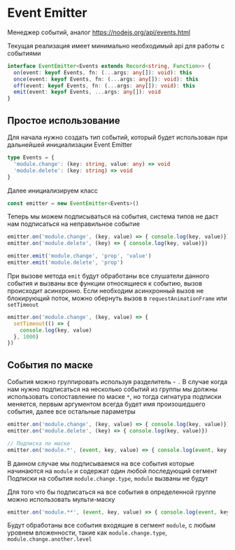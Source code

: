 # Event Emitter

Менеджер событий, аналог https://nodejs.org/api/events.html

Текущая реализация имеет минимально необходимый api для работы с событиями

```ts
interface EventEmitter<Events extends Record<string, Function>> {
  on(event: keyof Events, fn: (...args: any[]): void): this
  once(event: keyof Events, fn: (...args: any[]): void): this
  off(event: keyof Events, fn: (...args: any[]): void): this
  emit(event: keyof Events, ...args: any[]): void
}
```

## Простое использование

Для начала нужно создать тип событий, который будет использован при дальнейшей инициализации Event Emitter

```ts
type Events = {
  'module.change': (key: string, value: any) => void
  'module.delete': (key: string) => void
}
```

Далее инициализируем класс
```ts
const emitter = new EventEmitter<Events>()
```

Теперь мы можем подписываться на события, система типов не даст нам подписаться на неправильное событие

```ts
emitter.on('module.change', (key, value) => { console.log(key, value)})
emitter.on('module.delete', (key) => { console.log(key, value)})

emitter.emit('module.change', 'prop', 'value')
emitter.emit('module.delete', 'prop')
```

При вызове метода `emit` будут обработаны все слушатели данного события и вызваны все функции относящиеся к событию, вызов происходит асинхронно.
Если необходим асинхронный вызов не блокирующий поток, можно обернуть вызов в `requestAnimationFrame` или `setTimeout`

```ts
emitter.on('module.change', (key, value) => {
  setTimeout(() => {
    console.log(key, value)
  }, 1000)
})
```

## События по маске
События можно группировать используя разделитель -  `.`
В случае когда нам нужно подписаться на несколько событий из группы мы должны использовать сопоставление по маске `*`, но тогда сигнатура подписки меняется, первым аргументом всегда будет имя произошедшего события, далее все остальные параметры

```ts
emitter.on('module.change', (key, value) => { console.log(key, value)})
emitter.on('module.delete', (key) => { console.log(key, value)})

// Подписка по маске
emitter.on('module.*', (event, key, value) => { console.log(event, key, value)})
```
В данном случае мы подписываемся на все события которые начинаются на `module` и содержат один любой последующий сегмент
Подписки на события `module.change.type`, `module` вызваны не будут

Для того что бы подписаться на все события в определенной группе можно использовать мульти-маску

```ts
emitter.on('module.**', (event, key, value) => { console.log(event, key, value)})
```
Будут обработаны все события входящие в сегмент `module`, с любым уровнем вложенности, такие как `module.change.type`, `module.change.another.level`